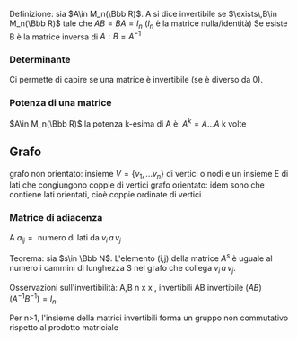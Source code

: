 Definizione: sia $A\in M_n(\Bbb R)$. A si dice invertibile se $\exists\,B\in M_n(\Bbb R)$ tale che $AB=BA=I_n$ 
($I_n$ è la matrice nulla/identità) Se esiste B è la matrice inversa di $A:B=A^{-1}$
### Determinante
Ci permette di capire se una matrice è invertibile (se è diverso da 0).

### Potenza di una matrice
$A\in M_n(\Bbb R)$ la potenza k-esima di A è: $A^k=A...A$ k volte

## Grafo
grafo non orientato: insieme $V=\{v_1,...v_n\}$ di vertici o nodi e un insieme E di lati che congiungono coppie di vertici
grafo orientato: idem sono che contiene lati orientati, cioè coppie ordinate di vertici

### Matrice di adiacenza
A $a_{ij}=\text{ numero di lati da }v_i\,a\,v_j$

Teorema: sia $s\in \Bbb N$. L'elemento (i,j) della matrice $A^s$ è uguale al numero i cammini di lunghezza S nel grafo che collega $v_i\,a\,v_j$.

Osservazioni sull'invertibilità:
A,B n x x , invertibili
AB invertibile
$(AB)(A^{-1}B^{-1})=I_n$ 

Per n>1, l'insieme della matrici invertibili forma un gruppo non commutativo rispetto al prodotto matriciale